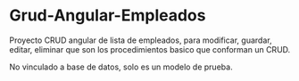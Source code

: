 # Grud-Angular-Empleados
 Proyecto CRUD angular de lista de empleados, para modificar, guardar, editar, eliminar que son los procedimientos basico que conforman un CRUD.
 
 No vinculado a base de datos, solo es un modelo de prueba. 
